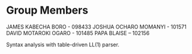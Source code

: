 # Group Members
JAMES KABECHA BORO - 098433
JOSHUA OCHARO MOMANYI - 101571
DAVID MOTAROKI OGARO - 101485
PAPA BLAISE – 102156

Syntax analysis with table-driven LL(1) parser.
